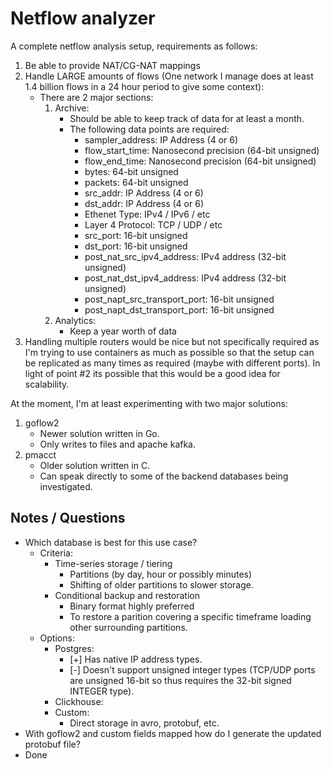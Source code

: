 # Netflow analyzer

A complete netflow analysis setup, requirements as follows:

1. Be able to provide NAT/CG-NAT mappings
2. Handle LARGE amounts of flows (One network I manage does at least 1.4 billion flows in a 24 hour period to give some context):
    * There are 2 major sections:
        1. Archive:
            * Should be able to keep track of data for at least a month.
            * The following data points are required:
                * sampler_address: IP Address (4 or 6)
                * flow_start_time: Nanosecond precision (64-bit unsigned)
                * flow_end_time:   Nanosecond precision (64-bit unsigned)
                * bytes:   64-bit unsigned
                * packets: 64-bit unsigned
                * src_addr: IP Address (4 or 6)
                * dst_addr: IP Address (4 or 6)
                * Ethenet Type: IPv4 / IPv6 / etc
                * Layer 4 Protocol: TCP / UDP / etc
                * src_port: 16-bit unsigned
                * dst_port: 16-bit unsigned
                * post_nat_src_ipv4_address: IPv4 address (32-bit unsigned)
                * post_nat_dst_ipv4_address: IPv4 address (32-bit unsigned)
                * post_napt_src_transport_port: 16-bit unsigned
                * post_napt_dst_transport_port: 16-bit unsigned
        2. Analytics:
            * Keep a year worth of data
3. Handling multiple routers would be nice but not specifically required as I'm trying to use containers as much as possible so that the setup can be replicated as many times as required (maybe with different ports). In light of point #2 its possible that this would be a good idea for scalability.

At the moment, I'm at least experimenting with two major solutions:
1. goflow2
    * Newer solution written in Go.
    * Only writes to files and apache kafka.
2. pmacct
    * Older solution written in C.
    * Can speak directly to some of the backend databases being investigated.



## Notes / Questions

* Which database is best for this use case?
    * Criteria:
        * Time-series storage / tiering
            * Partitions (by day, hour or possibly minutes)
            * Shifting of older partitions to slower storage.
        * Conditional backup and restoration
            * Binary format highly preferred
            * To restore a parition covering a specific timeframe loading other surrounding partitions.
    * Options:
        * Postgres:
            * [+] Has native IP address types.
            * [-] Doesn't support unsigned integer types (TCP/UDP ports are unsigned 16-bit so thus requires the 32-bit signed INTEGER type).
        * Clickhouse:
        * Custom:
            * Direct storage in avro, protobuf, etc.
* With goflow2 and custom fields mapped how do I generate the updated protobuf file?
* Done


